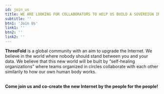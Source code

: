 ```yaml
---
id: join_us
title: WE ARE LOOKING FOR COLLABORATORS TO HELP US BUILD A SOVEREIGN INTENRNET BY THE PEOPLE FOR THE PEOPLE
subtitle: ''
btn1: 'Join Us'
link1: ''
btn2: ''
link2: ''
---
```


**ThreeFold** is a global community with an aim to upgrade the Internet. We believe in the world where nobody should stand between you and your data. We believe that this new world will be built by “self-healing organizations” where teams organized in circles collaborate with each other similarily to how our own human body works.
<br/>
<br/>

**Come join us and co-create the new Internet by the people for the people!**